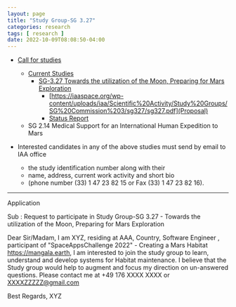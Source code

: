 ```yaml
---
layout: page
title: "Study Group-SG 3.27"
categories: research
tags: [ research ]
date: 2022-10-09T08:08:50-04:00
---
```


* [Call for studies](https://iaaspace.org/studies/calls-for-studies/)
  * [Current Studies](https://iaaspace.org/studies/current-studies/)
    * [SG-3.27 Towards the utilization of the Moon, Preparing for Mars Exploration](https://iaaspace.org/studies/current-studies/#Study-Current-C3)
      * [https://iaaspace.org/wp-content/uploads/iaa/Scientific%20Activity/Study%20Groups/SG%20Commission%203/sg327/sg327.pdf](Proposal)
      * [Status Report](https://iaaspace.org/wp-content/uploads/iaa/Scientific%20Activity/Study%20Groups/SG%20Commission%203/sg327/sg327sr1019.pdf)
  * SG 2.14 Medical Support for an International Human Expedition to Mars


* Interested candidates in any of the above studies must send by email to IAA office 
  * the study identification number along with their 
  * name, address, current work activity and short bio 
  * (phone number (33) 1 47 23 82 15 or Fax (33) 1 47 23 82 16).
--- 
Application

Sub : Request to participate in Study Group-SG 3.27 - Towards the utilization of the Moon, Preparing for Mars Exploration

Dear Sir/Madam,
  I am  XYZ, residing at AAA, Country, Software Engineer , participant of "SpaceAppsChallenge 2022" - Creating a Mars Habitat
  https://mangala.earth, 
I am interested to join the study group to learn, understand and develop systems for Habitat maintenance. I believe that the Study group
would help to augment and focus my direction on un-answered questions.
  Please contact me at +49 176 XXXX XXXX or XXXXZZZZZ@gmail.com


Best Regards,
XYZ